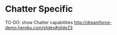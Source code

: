 Chatter Specific
================

TO-DO:  show Chatter capabilities http://dreamforce-demo.heroku.com/slides#slide23